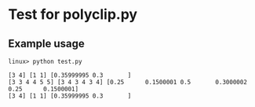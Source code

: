 # Test for polyclip.py

## Example usage

```
linux> python test.py

[3 4] [1 1] [0.35999995 0.3       ]
[3 3 4 4 5 5] [3 4 3 4 3 4] [0.25      0.1500001 0.5       0.3000002 0.25      0.1500001]
[3 4] [1 1] [0.35999995 0.3       ]

```
